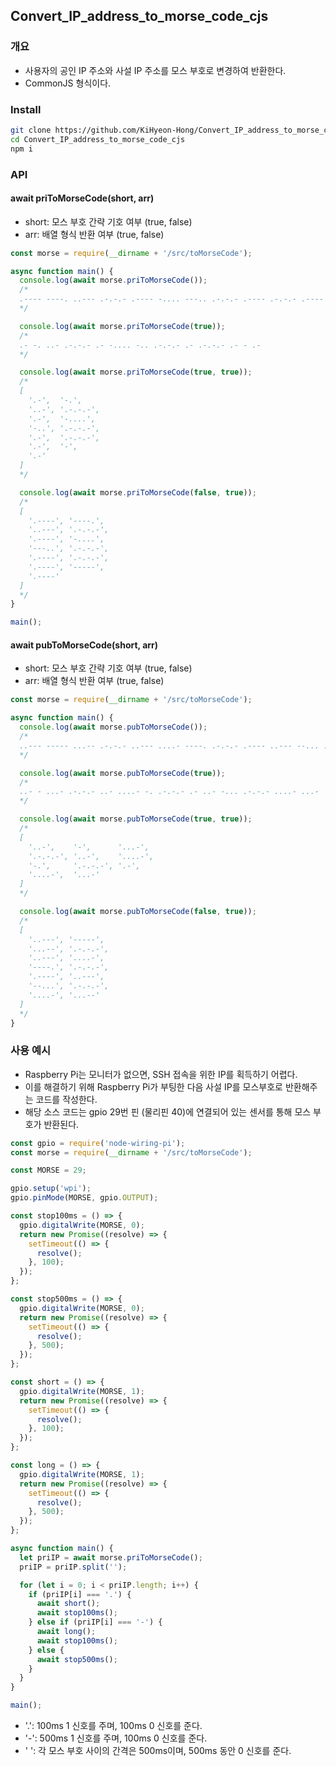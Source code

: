 ## Convert_IP_address_to_morse_code_cjs

### 개요

- 사용자의 공인 IP 주소와 사설 IP 주소를 모스 부호로 변경하여 반환한다.
- CommonJS 형식이다.

### Install

```bash
git clone https://github.com/KiHyeon-Hong/Convert_IP_address_to_morse_code_cjs.git
cd Convert_IP_address_to_morse_code_cjs
npm i
```

### API

#### await priToMorseCode(short, arr)

- short: 모스 부호 간략 기호 여부 (true, false)
- arr: 배열 형식 반환 여부 (true, false)

```javascript
const morse = require(__dirname + '/src/toMorseCode');

async function main() {
  console.log(await morse.priToMorseCode());
  /*
  .---- ----. ..--- .-.-.- .---- -.... ---.. .-.-.- .---- .-.-.- .---- ----- .----
  */

  console.log(await morse.priToMorseCode(true));
  /*
  .- -. ..- .-.-.- .- -.... -.. .-.-.- .- .-.-.- .- - .-
  */

  console.log(await morse.priToMorseCode(true, true));
  /*
  [
    '.-',  '-.',
    '..-', '.-.-.-',
    '.-',  '-....',
    '-..', '.-.-.-',
    '.-',  '.-.-.-',
    '.-',  '-',
    '.-'
  ]
  */

  console.log(await morse.priToMorseCode(false, true));
  /*
  [
    '.----', '----.',
    '..---', '.-.-.-',
    '.----', '-....',
    '---..', '.-.-.-',
    '.----', '.-.-.-',
    '.----', '-----',
    '.----'
  ]
  */
}

main();
```

#### await pubToMorseCode(short, arr)

- short: 모스 부호 간략 기호 여부 (true, false)
- arr: 배열 형식 반환 여부 (true, false)

```javascript
const morse = require(__dirname + '/src/toMorseCode');

async function main() {
  console.log(await morse.pubToMorseCode());
  /*
  ..--- ----- ...-- .-.-.- ..--- ....- ----. .-.-.- .---- ..--- --... .-.-.- ....- ...--
  */

  console.log(await morse.pubToMorseCode(true));
  /*
  ..- - ...- .-.-.- ..- ....- -. .-.-.- .- ..- -... .-.-.- ....- ...-
  */

  console.log(await morse.pubToMorseCode(true, true));
  /*
  [
    '..-',    '-',      '...-',
    '.-.-.-', '..-',    '....-',
    '-.',     '.-.-.-', '.-',
    '....-',  '...-'
  ]
  */

  console.log(await morse.pubToMorseCode(false, true));
  /*
  [
    '..---', '-----',
    '...--', '.-.-.-',
    '..---', '....-',
    '----.', '.-.-.-',
    '.----', '..---',
    '--...', '.-.-.-',
    '....-', '...--'
  ]
  */
}
```

### 사용 예시

- Raspberry Pi는 모니터가 없으면, SSH 접속을 위한 IP를 획득하기 어렵다.
- 이를 해결하기 위해 Raspberry Pi가 부팅한 다음 사설 IP를 모스부호로 반환해주는 코드를 작성한다.
- 해당 소스 코드는 gpio 29번 핀 (물리핀 40)에 연결되어 있는 센서를 통해 모스 부호가 반환된다.

```javascript
const gpio = require('node-wiring-pi');
const morse = require(__dirname + '/src/toMorseCode');

const MORSE = 29;

gpio.setup('wpi');
gpio.pinMode(MORSE, gpio.OUTPUT);

const stop100ms = () => {
  gpio.digitalWrite(MORSE, 0);
  return new Promise((resolve) => {
    setTimeout(() => {
      resolve();
    }, 100);
  });
};

const stop500ms = () => {
  gpio.digitalWrite(MORSE, 0);
  return new Promise((resolve) => {
    setTimeout(() => {
      resolve();
    }, 500);
  });
};

const short = () => {
  gpio.digitalWrite(MORSE, 1);
  return new Promise((resolve) => {
    setTimeout(() => {
      resolve();
    }, 100);
  });
};

const long = () => {
  gpio.digitalWrite(MORSE, 1);
  return new Promise((resolve) => {
    setTimeout(() => {
      resolve();
    }, 500);
  });
};

async function main() {
  let priIP = await morse.priToMorseCode();
  priIP = priIP.split('');

  for (let i = 0; i < priIP.length; i++) {
    if (priIP[i] === '.') {
      await short();
      await stop100ms();
    } else if (priIP[i] === '-') {
      await long();
      await stop100ms();
    } else {
      await stop500ms();
    }
  }
}

main();
```

- '.': 100ms 1 신호를 주며, 100ms 0 신호를 준다.
- '-': 500ms 1 신호를 주며, 100ms 0 신호를 준다.
- ' ': 각 모스 부호 사이의 간격은 500ms이며, 500ms 동안 0 신호를 준다.
